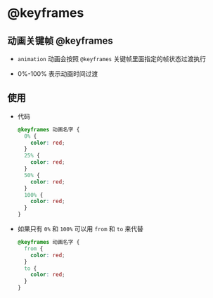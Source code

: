 # @keyframes

## 动画关键帧 @keyframes

+ `animation` 动画会按照 `@keyframes` 关键帧里面指定的帧状态过渡执行

+ 0%-100% 表示动画时间过渡

## 使用

+ 代码

    ```css
    @keyframes 动画名字 {
      0% {
        color: red;
      }
      25% {
        color: red;
      }
      50% {
        color: red;
      }
      100% {
        color: red;
      }
    }
    ```

+ 如果只有 `0%` 和 `100%` 可以用 `from` 和 `to` 来代替

    ```css
    @keyframes 动画名字 {
      from {
        color: red;
      }
      to {
        color: red;
      }
    }
    ```
